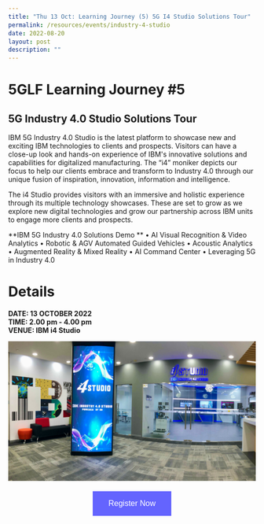 ```yaml
---
title: "Thu 13 Oct: Learning Journey (5) 5G I4 Studio Solutions Tour"
permalink: /resources/events/industry-4-studio
date: 2022-08-20
layout: post
description: ""
---
```

# 5GLF Learning Journey #5

## 5G Industry 4.0 Studio Solutions Tour

IBM 5G Industry 4.0 Studio is the latest platform to showcase new and exciting IBM technologies to clients and prospects. Visitors can have a close-up look and hands-on experience of IBM's innovative solutions and capabilities for digitalized manufacturing.  The “i4” moniker depicts our focus to help our clients embrace and transform to Industry 4.0 through our unique fusion of inspiration, innovation, information and intelligence.

The i4 Studio provides visitors with an immersive and holistic experience through its multiple technology showcases. These are set to grow as we explore new digital technologies and grow our partnership across IBM units to engage more clients and prospects.

**IBM 5G Industry 4.0 Solutions Demo **
•	AI Visual Recognition & Video Analytics
•	Robotic & AGV Automated Guided Vehicles
•	Acoustic Analytics
•	Augmented Reality & Mixed Reality 
•	AI Command Center
•	Leveraging 5G in Industry 4.0 



# Details
**DATE: 13 OCTOBER 2022** <br> 
**TIME: 2.00 pm - 4.00 pm** <br> 
**VENUE: IBM i4 Studio** 

![IBM i4 Studio](/images/events/5GLF/IBM%20I4_Industry_studio.jpg)


<style>
#register {
  background-color: #0000ff;
  border: none;
  color: white;
  padding: 16px 32px;
  text-align: center;
  font-size: 16px;
  margin: 4px 2px;
  opacity: 0.6;
  transition: 0.3s;
  display: inline-block;
  text-decoration: none;
  cursor: pointer;
}
</style>

<center><a href="https://form.gov.sg/628f22d33778d80011a07cc6 " target="_blank"><button id="register" class="btn">Register Now</button></a></center>